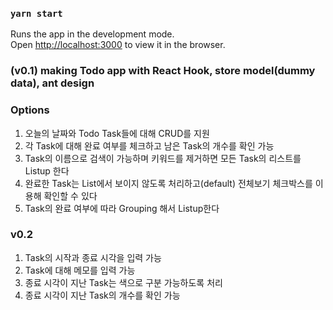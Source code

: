 ### `yarn start`

Runs the app in the development mode.<br />
Open [http://localhost:3000](http://localhost:3000) to view it in the browser.


### (v0.1) making Todo app with React Hook, store model(dummy data), ant design   

### Options   
1. 오늘의 날짜와 Todo Task들에 대해 CRUD를 지원   
2. 각 Task에 대해 완료 여부를 체크하고 남은 Task의 개수를 확인 가능   
3. Task의 이름으로 검색이 가능하며 키워드를 제거하면 모든 Task의 리스트를 Listup 한다   
4. 완료한 Task는 List에서 보이지 않도록 처리하고(default) 전체보기 체크박스를 이용해 확인할 수 있다   
5. Task의 완료 여부에 따라 Grouping 해서 Listup한다   
   
      
      
### v0.2
1. Task의 시작과 종료 시각을 입력 가능   
2. Task에 대해 메모를 입력 가능   
3. 종료 시각이 지난 Task는 색으로 구분 가능하도록 처리   
4. 종료 시각이 지난 Task의 개수를 확인 가능   
